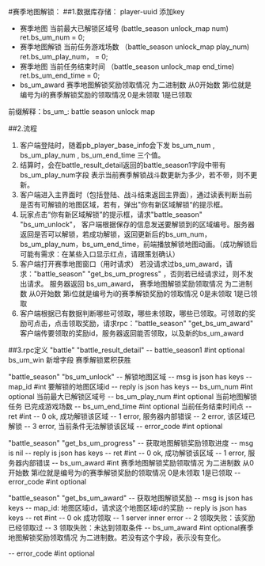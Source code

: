 #赛季地图解锁：
##1.数据库存储：
player-uuid 添加key
- 赛季地图 当前最大已解锁区域号 (battle_season unlock_map num)
ret.bs_um_num = 0;
- 赛季地图解锁 当前任务游戏场数 （battle_season unlock_map play_num)
 ret.bs_um_play_num， = 0;
- 赛季地图 当前任务结束时间 （battle_season unlock_map end_time)
 ret.bs_um_end_time = 0;
- bs_um_award 赛季地图解锁奖励领取情况 为二进制数 从0开始数 第i位就是编号为i的赛季解锁奖励的领取情况 0是未领取 1是已领取

前缀解释：bs_um_: battle season unlock map

##2.流程
1. 客户端登陆时，随着pb_player_base_info会下发 bs_um_num , bs_um_play_num , bs_um_end_time 三个值。
2. 结算时，会在battle_result_detail返回的battle_season1字段中带有bs_um_play_num字段 表示当前赛季解锁战斗数更新为多少，若不带，则不更新。
3. 客户端进入主界面时（包括登陆、战斗结束返回主界面），通过读表判断当前是否有可解锁的地图区域，若有，弹出"你有新区域解锁“的提示框。
4. 玩家点击“你有新区域解锁”的提示框，请求"battle_season" "bs_um_unlock"， 客户端根据保存的信息发送要解锁到的区域编号。服务器返回是否可以解锁，若成功解锁，返回更新后的bs_um_num， bs_um_play_num，bs_um_end_time，前端播放解锁地图动画。（成功解锁后可能有需求：在某些入口显示红点，请跟策划确认）
5. 客户端打开赛季地图窗口（用时请求）
若没请求过bs_um_award，请求："battle_season" "get_bs_um_progress" ，否则若已经请求过，则不发出请求。
服务器返回 bs_um_award， 赛季地图解锁奖励领取情况 为二进制数 从0开始数 第i位就是编号为i的赛季解锁奖励的领取情况 0是未领取 1是已领取
6. 客户端根据已有数据判断哪些可领取，哪些未领取，哪些已领取。可领取的奖励可点击，点击领取奖励，请求rpc："battle_season" "get_bs_um_award" 客户端传要领取的奖励id，服务器返回能否领取，以及新的bs_um_award


##3.rpc定义
"battle" "battle_result_detail"
-- battle_season1  #int optional  bs_um_win 新增字段 赛季解锁累积获胜

"battle_season" "bs_um_unlock"
-- 解锁地图区域
-- msg is json has keys
--  map_id #int 要解锁的地图区域id
-- reply is json has keys
--  bs_um_num #int optional 当前最大已解锁区域号
--  bs_um_play_num #int optional 当前地图解锁任务 已完成游戏场数
--  bs_um_end_time #int optional 当前任务结束时间点
--  ret #int
--   0 ok, 成功解锁该区域
--   1 error, 服务器内部错误
--   2 error, 该区域已解锁
--   3 error, 当前条件无法解锁该区域
-- error_code #int optional

"battle_season" "get_bs_um_progress"
-- 获取地图解锁奖励领取进度
-- msg is nil
-- reply is json has keys
--  ret #int 
--   0 ok, 成功解锁该区域
--   1 error, 服务器内部错误
--  bs_um_award #int 赛季地图解锁奖励领取情况 为二进制数 从0开始数 第i位就是编号为i的赛季解锁奖励的领取情况 0是未领取 1是已领取
--  error_code #int optional

"battle_season" "get_bs_um_award" 
-- 获取地图解锁奖励
-- msg is json has keys
--  map_id: 地图区域id，请求这个地图区域id的奖励
-- reply is json has keys
--  ret #int 
--   0 ok 成功领取
--   1 server inner error
--   2 领取失败：该奖励已经领取过
--   3 领取失败：未达到领取条件
--  bs_um_award #int optional赛季地图解锁奖励领取情况 为二进制数。若没有这个字段，表示没有变化。

-- error_code #int optional
